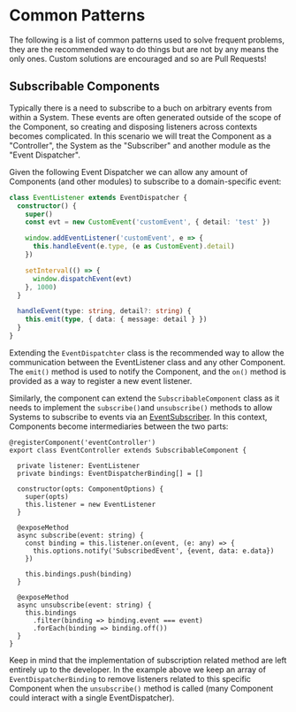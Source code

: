 # Common Patterns

The following is a list of common patterns used to solve frequent problems, they are the recommended way to do things but are not by any means the only ones. Custom solutions are encouraged and so are Pull Requests!

## Subscribable Components

Typically there is a need to subscribe to a buch on arbitrary events from within a System. These events are often generated outside of the scope of the Component, so creating and disposing listeners across contexts becomes complicated. In this scenario we will treat the Component as a "Controller", the System as the "Subscriber" and another module as the "Event Dispatcher".

Given the following Event Dispatcher we can allow any amount of Components (and other modules) to subscribe to a domain-specific event:

```ts
class EventListener extends EventDispatcher {
  constructor() {
    super()
    const evt = new CustomEvent('customEvent', { detail: 'test' })

    window.addEventListener('customEvent', e => {
      this.handleEvent(e.type, (e as CustomEvent).detail)
    })

    setInterval(() => {
      window.dispatchEvent(evt)
    }, 1000)
  }

  handleEvent(type: string, detail?: string) {
    this.emit(type, { data: { message: detail } })
  }
}
```

Extending the `EventDispatchter` class is the recommended way to allow the communication between the EventListener class and any other Component. The `emit()` method is used to notify the Component, and the `on()` method is provided as a way to register a new event listener.

Similarly, the component can extend the `SubscribableComponent` class as it needs to implement the `subscribe()`and `unsubscribe()` methods to allow Systems to subscribe to events via an [EventSubscriber](../systems/common-patterns.md). In this context, Components become intermediaries between the two parts:

```
@registerComponent('eventController')
export class EventController extends SubscribableComponent {

  private listener: EventListener
  private bindings: EventDispatcherBinding[] = []

  constructor(opts: ComponentOptions) {
    super(opts)
    this.listener = new EventListener
  }

  @exposeMethod
  async subscribe(event: string) {
    const binding = this.listener.on(event, (e: any) => {
      this.options.notify('SubscribedEvent', {event, data: e.data})
    })

    this.bindings.push(binding)
  }

  @exposeMethod
  async unsubscribe(event: string) {
    this.bindings
      .filter(binding => binding.event === event)
      .forEach(binding => binding.off())
  }
}
```

Keep in mind that the implementation of subscription related method are left entirely up to the developer. In the example above we keep an array of `EventDispatcherBinding` to remove listeners related to this specific Component when the `unsubscribe()` method is called (many Component could interact with a single EventDispatcher).
